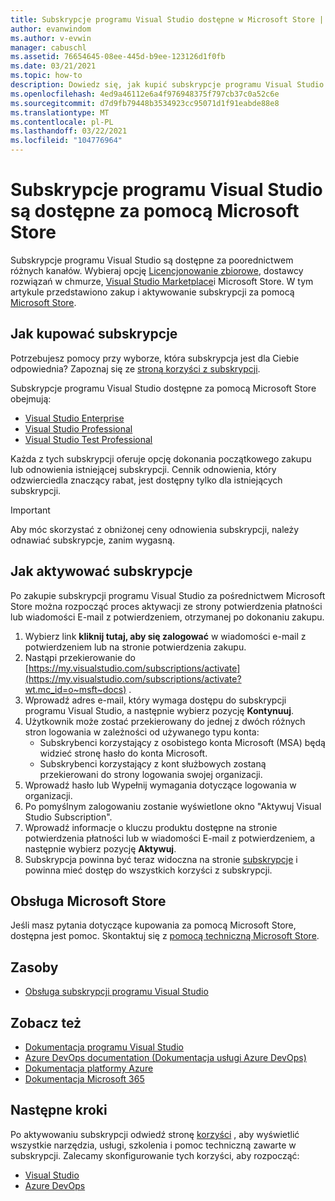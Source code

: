 ```yaml
---
title: Subskrypcje programu Visual Studio dostępne w Microsoft Store | Microsoft Docs
author: evanwindom
ms.author: v-evwin
manager: cabuschl
ms.assetid: 76654645-08ee-445d-b9ee-123126d1f0fb
ms.date: 03/21/2021
ms.topic: how-to
description: Dowiedz się, jak kupić subskrypcje programu Visual Studio w Microsoft Store i aktywować je w portalu subskrypcji programu Visual Studio.
ms.openlocfilehash: 4ed9a46112e6a4f976948375f797cb37c0a52c6e
ms.sourcegitcommit: d7d9fb79448b3534923cc95071d1f91eabde88e8
ms.translationtype: MT
ms.contentlocale: pl-PL
ms.lasthandoff: 03/22/2021
ms.locfileid: "104776964"
---
```

# <a name="visual-studio-subscriptions-are-available-through-the-microsoft-store"></a>Subskrypcje programu Visual Studio są dostępne za pomocą Microsoft Store
Subskrypcje programu Visual Studio są dostępne za poorednictwem różnych kanałów. Wybieraj opcję [Licencjonowanie zbiorowe](https://www.microsoft.com/licensing/default), dostawcy rozwiązań w chmurze, [Visual Studio Marketplace](https://marketplace.visualstudio.com/subscriptions)i Microsoft Store.  W tym artykule przedstawiono zakup i aktywowanie subskrypcji za pomocą [Microsoft Store](https://www.microsoft.com/store/collections/visualstudio).  

## <a name="how-to-buy-subscriptions"></a>Jak kupować subskrypcje
Potrzebujesz pomocy przy wyborze, która subskrypcja jest dla Ciebie odpowiednia?  Zapoznaj się ze [stroną korzyści z subskrypcji](https://visualstudio.microsoft.com/vs/benefits/).  

Subskrypcje programu Visual Studio dostępne za pomocą Microsoft Store obejmują:
- [Visual Studio Enterprise](https://www.microsoft.com/p/visual-studio-enterprise-subscription/dg7gmgf0dst4?activetab=pivot%3aoverviewtab)
- [Visual Studio Professional](https://www.microsoft.com/p/visual-studio-professional-subscription/dg7gmgf0dst3?activetab=pivot%3aoverviewtab)
- [Visual Studio Test Professional](https://www.microsoft.com/p/visual-studio-test-professional-subscription/dg7gmgf0dst6?activetab=pivot%3aoverviewtab)

Każda z tych subskrypcji oferuje opcję dokonania początkowego zakupu lub odnowienia istniejącej subskrypcji.  Cennik odnowienia, który odzwierciedla znaczący rabat, jest dostępny tylko dla istniejących subskrypcji. 

> [!IMPORTANT]
> Aby móc skorzystać z obniżonej ceny odnowienia subskrypcji, należy odnawiać subskrypcje, zanim wygasną.  

## <a name="how-to-activate-subscriptions"></a>Jak aktywować subskrypcje
Po zakupie subskrypcji programu Visual Studio za pośrednictwem Microsoft Store można rozpocząć proces aktywacji ze strony potwierdzenia płatności lub wiadomości E-mail z potwierdzeniem, otrzymanej po dokonaniu zakupu.

1. Wybierz link **kliknij tutaj, aby się zalogować** w wiadomości e-mail z potwierdzeniem lub na stronie potwierdzenia zakupu.
2. Nastąpi przekierowanie do [https://my.visualstudio.com/subscriptions/activate](https://my.visualstudio.com/subscriptions/activate?wt.mc_id=o~msft~docs) .
3. Wprowadź adres e-mail, który wymaga dostępu do subskrypcji programu Visual Studio, a następnie wybierz pozycję **Kontynuuj**.
4. Użytkownik może zostać przekierowany do jednej z dwóch różnych stron logowania w zależności od używanego typu konta:
    - Subskrybenci korzystający z osobistego konta Microsoft (MSA) będą widzieć stronę hasło do konta Microsoft.
    - Subskrybenci korzystający z kont służbowych zostaną przekierowani do strony logowania swojej organizacji.
5. Wprowadź hasło lub Wypełnij wymagania dotyczące logowania w organizacji.
6. Po pomyślnym zalogowaniu zostanie wyświetlone okno "Aktywuj Visual Studio Subscription".
7. Wprowadź informacje o kluczu produktu dostępne na stronie potwierdzenia płatności lub w wiadomości E-mail z potwierdzeniem, a następnie wybierz pozycję **Aktywuj**.
8. Subskrypcja powinna być teraz widoczna na stronie [subskrypcje](https://my.visualstudio.com/subscriptions?wt.mc_id=o~msft~docs) i powinna mieć dostęp do wszystkich korzyści z subskrypcji.

## <a name="support-for-microsoft-store"></a>Obsługa Microsoft Store
Jeśli masz pytania dotyczące kupowania za pomocą Microsoft Store, dostępna jest pomoc.  Skontaktuj się z [pomocą techniczną Microsoft Store](https://support.microsoft.com/help/28808/microsoft-store-contact-support?ocid=MSCOMStoreFooter-ContactUs).

## <a name="resources"></a>Zasoby 
- [Obsługa subskrypcji programu Visual Studio](https://my.visualstudio.com/gethelp)

## <a name="see-also"></a>Zobacz też
- [Dokumentacja programu Visual Studio](/visualstudio/)
- [Azure DevOps documentation (Dokumentacja usługi Azure DevOps)](/azure/devops/)
- [Dokumentacja platformy Azure](/azure/)
- [Dokumentacja Microsoft 365](/microsoft-365/)

## <a name="next-steps"></a>Następne kroki
Po aktywowaniu subskrypcji odwiedź stronę [korzyści](https://my.visualstudio.com/benefits?wt.mc_id=o~msft~docs) , aby wyświetlić wszystkie narzędzia, usługi, szkolenia i pomoc techniczną zawarte w subskrypcji.  Zalecamy skonfigurowanie tych korzyści, aby rozpocząć:
- [Visual Studio](vs-ide-benefit.md)
- [Azure DevOps](vs-azure-devops.md)